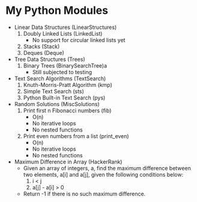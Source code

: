 # My Python Modules

- Linear Data Structures (LinearStructures)
    1. Doubly Linked Lists (LinkedList)
        - No support for circular linked lists yet
    2. Stacks (Stack)
    3. Deques (Deque)
- Tree Data Structures (Trees)
    1. Binary Trees (BinarySearchTree)a
        - Still subjected to testing
- Text Search Algorithms (TextSearch)
    1. Knuth-Morris-Pratt Algorithm (kmp)
    2. Simple Text Search (sts)
    3. Python Built-in Text Search (pys)
- Random Solutions (MiscSolutions)
    1. Print first n Fibonacci numbers (fib)
        - O(n)
        - No iterative loops
        - No nested functions
    2. Print even numbers from a list (print_even)
        - O(n)
        - No iterative loops
        - No nested functions
- Maximum Difference in Array (HackerRank)
    - Given an array of integers, a, find the maximum difference between
    two elements, a[i] and a[j], given the following conditions below:
        1. i < j
        2. a[j] - a[i] > 0
    - Return -1 if there is no such maximum difference.